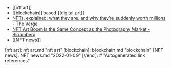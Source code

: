 - [[nft art]]
- [[blockchain]] based [[digital art]]
- [NFTs, explained: what they are, and why they’re suddenly worth millions - The Verge](https://www.theverge.com/22310188/nft-explainer-what-is-blockchain-crypto-art-faq)
- [NFT Art Boom Is the Same Concept as the Photography Market - Bloomberg](https://www.bloomberg.com/news/articles/2021-03-02/nft-art-boom-is-the-same-concept-as-the-photography-market?sref=M8H6LjUF)
- [[NFT news]]

[//begin]: # "Autogenerated link references for markdown compatibility"
[nft art]: nft art.md "nft art"
[blockchain]: blockchain.md "blockchain"
[NFT news]: NFT news.md "2022-01-09"
[//end]: # "Autogenerated link references"
